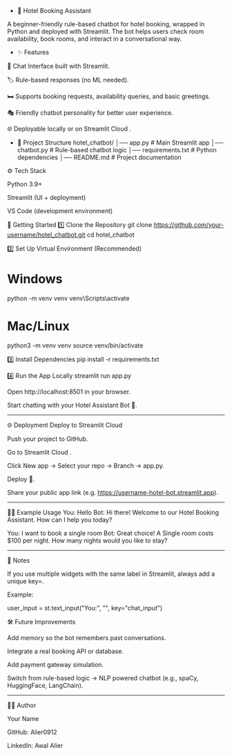 * 🏨 Hotel Booking Assistant

A beginner-friendly rule-based chatbot for hotel booking, wrapped in Python and deployed with Streamlit.
The bot helps users check room availability, book rooms, and interact in a conversational way.

-  ✨ Features

💬 Chat Interface built with Streamlit.

🏷️ Rule-based responses (no ML needed).

🛏️ Supports booking requests, availability queries, and basic greetings.

🎭 Friendly chatbot personality for better user experience.

🌐 Deployable locally or on Streamlit Cloud
.

-  📂 Project Structure
hotel_chatbot/
│── app.py               # Main Streamlit app
│── chatbot.py           # Rule-based chatbot logic
│── requirements.txt     # Python dependencies
│── README.md            # Project documentation

⚙️ Tech Stack

Python 3.9+

Streamlit (UI + deployment)

VS Code (development environment)

🚀 Getting Started
1️⃣ Clone the Repository
git clone https://github.com/your-username/hotel_chatbot.git
cd hotel_chatbot

2️⃣ Set Up Virtual Environment (Recommended)
# Windows
python -m venv venv
venv\Scripts\activate

# Mac/Linux
python3 -m venv venv
source venv/bin/activate

3️⃣ Install Dependencies
pip install -r requirements.txt

4️⃣ Run the App Locally
streamlit run app.py


Open http://localhost:8501
 in your browser.

Start chatting with your Hotel Assistant Bot 🎉.

---

🌐 Deployment
Deploy to Streamlit Cloud

Push your project to GitHub.

Go to Streamlit Cloud
.

Click New app → Select your repo → Branch → app.py.

Deploy 🚀.

Share your public app link (e.g. https://username-hotel-bot.streamlit.app).

---

🧑‍💻 Example Usage
You: Hello
Bot: Hi there! Welcome to our Hotel Booking Assistant. How can I help you today?

You: I want to book a single room
Bot: Great choice! A Single room costs $100 per night. How many nights would you like to stay?

----

🔑 Notes

If you use multiple widgets with the same label in Streamlit, always add a unique key=.

Example:

user_input = st.text_input("You:", "", key="chat_input")

🛠️ Future Improvements

Add memory so the bot remembers past conversations.

Integrate a real booking API or database.

Add payment gateway simulation.

Switch from rule-based logic → NLP powered chatbot (e.g., spaCy, HuggingFace, LangChain).

----

👨‍💻 Author

Your Name

GitHub: Alier0912

LinkedIn: Awal Alier
